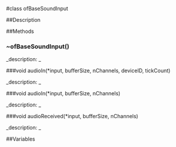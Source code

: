 #class ofBaseSoundInput


##Description






##Methods



### ~ofBaseSoundInput()

<!--
_syntax: ~ofBaseSoundInput()_
_name: ~ofBaseSoundInput_
_returns: _
_returns_description: _
_parameters: _
_access: public_
_version_started: 007_
_version_deprecated: _
_summary: _
_constant: False_
_static: no_
_visible: True_
_advanced: False_
-->

_description: _








<!----------------------------------------------------------------------------->

###void audioIn(*input, bufferSize, nChannels, deviceID, tickCount)

<!--
_syntax: audioIn(*input, bufferSize, nChannels, deviceID, tickCount)_
_name: audioIn_
_returns: void_
_returns_description: _
_parameters: float *input, int bufferSize, int nChannels, int deviceID, long unsigned long tickCount_
_access: public_
_version_started: 007_
_version_deprecated: _
_summary: _
_constant: False_
_static: no_
_visible: True_
_advanced: False_
-->

_description: _








<!----------------------------------------------------------------------------->

###void audioIn(*input, bufferSize, nChannels)

<!--
_syntax: audioIn(*input, bufferSize, nChannels)_
_name: audioIn_
_returns: void_
_returns_description: _
_parameters: float *input, int bufferSize, int nChannels_
_access: public_
_version_started: 007_
_version_deprecated: _
_summary: _
_constant: False_
_static: no_
_visible: True_
_advanced: False_
-->

_description: _








<!----------------------------------------------------------------------------->

###void audioReceived(*input, bufferSize, nChannels)

<!--
_syntax: audioReceived(*input, bufferSize, nChannels)_
_name: audioReceived_
_returns: void_
_returns_description: _
_parameters: float *input, int bufferSize, int nChannels_
_access: public_
_version_started: 007_
_version_deprecated: _
_summary: _
_constant: False_
_static: no_
_visible: True_
_advanced: False_
-->

_description: _








<!----------------------------------------------------------------------------->

##Variables



